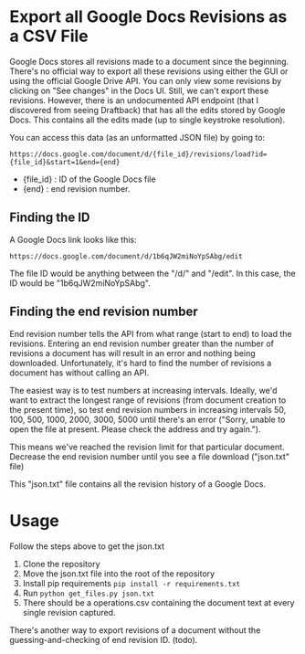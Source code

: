# Export all Google Docs Revisions as a CSV File

Google Docs stores all revisions made to a document since the beginning. There's no official way to export all these revisions using either the GUI or using the official Google Drive API. You can only view some revisions by clicking on "See changes" in the Docs UI. Still, we can't export these revisions. However, there is an undocumented API endpoint (that I discovered from seeing Draftback) that has all the edits stored by Google Docs. This contains all the edits made (up to single keystroke resolution).


You can access this data (as an unformatted JSON file) by going to:
```
https://docs.google.com/document/d/{file_id}/revisions/load?id={file_id}&start=1&end={end}
```
 - {file_id} : ID of the Google Docs file
 - {end} : end revision number.

## Finding the ID

 A Google Docs link looks like this: 
 ```
https://docs.google.com/document/d/1b6qJW2miNoYpSAbg/edit
```

The file ID would be anything between the "/d/" and "/edit". In this case, the ID would be "1b6qJW2miNoYpSAbg".

## Finding the end revision number

End revision number tells the API from what range (start to end) to load the revisions. Entering an end revision number greater than the number of revisions a document has will result in an error and nothing being downloaded. Unfortunately, it's hard to find the number of revisions a document has without calling an API.

The easiest way is to test numbers at increasing intervals. Ideally, we'd want to extract the longest range of revisions (from document creation to the present time), so test end revision numbers in increasing intervals 50, 100, 500, 1000, 2000, 3000, 5000 until there's an error ("Sorry, unable to open the file at present.  Please check the address and try again.").

This means we've reached the revision limit for that particular document. Decrease the end revision number until you see a file download ("json.txt" file)

This "json.txt" file contains all the revision history of a Google Docs.


# Usage

Follow the steps above to get the json.txt

1. Clone the repository
2. Move the json.txt file into the root of the repository
3. Install pip requirements `pip install -r requirements.txt`
4. Run `python get_files.py json.txt`
5. There should be a operations.csv containing the document text at every single revision captured.

There's another way to export revisions of a document without the guessing-and-checking of end revision ID. (todo).
